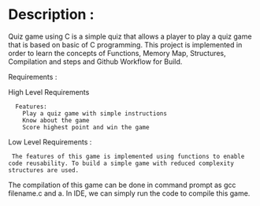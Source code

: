 
<h1> Description : </h1>
   
Quiz game using C is a simple quiz that allows a player to play a quiz game that is based on basic of C programming. This project is implemented in order to learn the concepts of Functions, Memory Map, Structures, Compilation and steps
and Github Workflow for Build.

Requirements :

High Level Requirements
      
      Features:
        Play a quiz game with simple instructions
        Know about the game
        Score highest point and win the game

Low Level Requirements :
     
     The features of this game is implemented using functions to enable code reusability. To build a simple game with reduced complexity structures are used.

The compilation of this game can be done in command prompt as gcc filename.c and a. In IDE, we can simply run the code to compile this game.